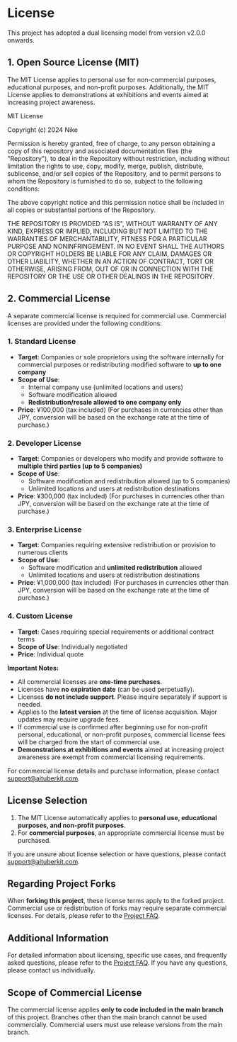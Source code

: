# License

This project has adopted a dual licensing model from version v2.0.0 onwards.

## 1. Open Source License (MIT)

The MIT License applies to personal use for non-commercial purposes, educational purposes, and non-profit purposes.
Additionally, the MIT License applies to demonstrations at exhibitions and events aimed at increasing project awareness.

MIT License

Copyright (c) 2024 Nike

Permission is hereby granted, free of charge, to any person obtaining a copy of this repository and associated documentation files (the "Repository"), to deal in the Repository without restriction, including without limitation the rights to use, copy, modify, merge, publish, distribute, sublicense, and/or sell copies of the Repository, and to permit persons to whom the Repository is furnished to do so, subject to the following conditions:

The above copyright notice and this permission notice shall be included in all copies or substantial portions of the Repository.

THE REPOSITORY IS PROVIDED "AS IS", WITHOUT WARRANTY OF ANY KIND, EXPRESS OR IMPLIED, INCLUDING BUT NOT LIMITED TO THE WARRANTIES OF MERCHANTABILITY, FITNESS FOR A PARTICULAR PURPOSE AND NONINFRINGEMENT. IN NO EVENT SHALL THE AUTHORS OR COPYRIGHT HOLDERS BE LIABLE FOR ANY CLAIM, DAMAGES OR OTHER LIABILITY, WHETHER IN AN ACTION OF CONTRACT, TORT OR OTHERWISE, ARISING FROM, OUT OF OR IN CONNECTION WITH THE REPOSITORY OR THE USE OR OTHER DEALINGS IN THE REPOSITORY.

## 2. Commercial License

A separate commercial license is required for commercial use. Commercial licenses are provided under the following conditions:

### 1. Standard License

- **Target**: Companies or sole proprietors using the software internally for commercial purposes or redistributing modified software to **up to one company**
- **Scope of Use**:
  - Internal company use (unlimited locations and users)
  - Software modification allowed
  - **Redistribution/resale allowed to one company only**
- **Price**: ¥100,000 (tax included) (For purchases in currencies other than JPY, conversion will be based on the exchange rate at the time of purchase.)

### 2. Developer License

- **Target**: Companies or developers who modify and provide software to **multiple third parties (up to 5 companies)**
- **Scope of Use**:
  - Software modification and redistribution allowed (up to 5 companies)
  - Unlimited locations and users at redistribution destinations
- **Price**: ¥300,000 (tax included) (For purchases in currencies other than JPY, conversion will be based on the exchange rate at the time of purchase.)

### 3. Enterprise License

- **Target**: Companies requiring extensive redistribution or provision to numerous clients
- **Scope of Use**:
  - Software modification and **unlimited redistribution** allowed
  - Unlimited locations and users at redistribution destinations
- **Price**: ¥1,000,000 (tax included) (For purchases in currencies other than JPY, conversion will be based on the exchange rate at the time of purchase.)

### 4. Custom License

- **Target**: Cases requiring special requirements or additional contract terms
- **Scope of Use**: Individually negotiated
- **Price**: Individual quote

**Important Notes:**

- All commercial licenses are **one-time purchases**.
- Licenses have **no expiration date** (can be used perpetually).
- Licenses **do not include support**. Please inquire separately if support is needed.
- Applies to the **latest version** at the time of license acquisition. Major updates may require upgrade fees.
- If commercial use is confirmed after beginning use for non-profit personal, educational, or non-profit purposes, commercial license fees will be charged from the start of commercial use.
- **Demonstrations at exhibitions and events** aimed at increasing project awareness are exempt from commercial licensing requirements.

For commercial license details and purchase information, please contact support@aituberkit.com.

## License Selection

1. The MIT License automatically applies to **personal use, educational purposes, and non-profit purposes**.
2. For **commercial purposes**, an appropriate commercial license must be purchased.

If you are unsure about license selection or have questions, please contact support@aituberkit.com.

## Regarding Project Forks

When **forking this project**, these license terms apply to the forked project. Commercial use or redistribution of forks may require separate commercial licenses. For details, please refer to the [Project FAQ](docs/license-faq_en.md).

## Additional Information

For detailed information about licensing, specific use cases, and frequently asked questions, please refer to the [Project FAQ](docs/license-faq_en.md). If you have any questions, please contact us individually.

## Scope of Commercial License

The commercial license applies **only to code included in the main branch** of this project. Branches other than the main branch cannot be used commercially. Commercial users must use release versions from the main branch.
